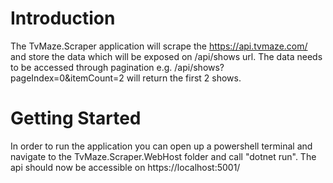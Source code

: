 # Introduction 
The TvMaze.Scraper application will scrape the https://api.tvmaze.com/ and store the data which will be exposed on /api/shows url. The data needs to be accessed through pagination e.g. /api/shows?pageIndex=0&itemCount=2 will return the first 2 shows.

# Getting Started
In order to run the application you can open up a powershell terminal and navigate to the TvMaze.Scraper.WebHost folder and call "dotnet run". The api should now be accessible on https://localhost:5001/
